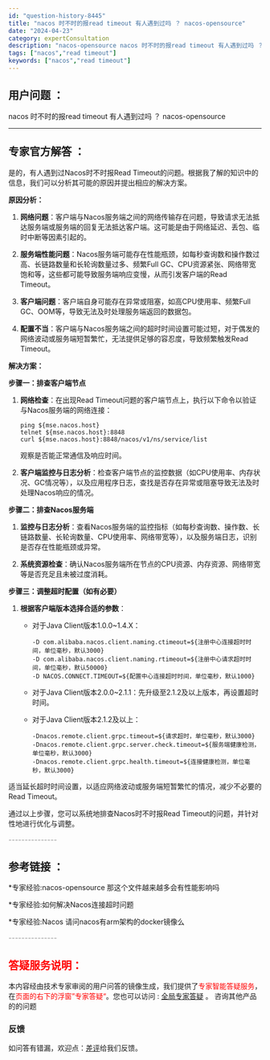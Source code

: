 ```yaml
---
id: "question-history-8445"
title: "nacos 时不时的报read timeout 有人遇到过吗 ？ nacos-opensource"
date: "2024-04-23"
category: expertConsultation
description: "nacos-opensource nacos 时不时的报read timeout 有人遇到过吗 ？"
tags: ["nacos","read timeout"]
keywords: ["nacos","read timeout"]
---
```


## 用户问题 ： 
 nacos 时不时的报read timeout 有人遇到过吗 ？ nacos-opensource 

---------------
## 专家官方解答 ：

是的，有人遇到过Nacos时不时报Read Timeout的问题。根据我了解的知识中的信息，我们可以分析其可能的原因并提出相应的解决方案。

**原因分析：**

1. **网络问题**：客户端与Nacos服务端之间的网络传输存在问题，导致请求无法抵达服务端或服务端的回复无法抵达客户端。这可能是由于网络延迟、丢包、临时中断等因素引起的。

2. **服务端性能问题**：Nacos服务端可能存在性能瓶颈，如每秒查询数和操作数过高、长链路数量和长轮询数量过多、频繁Full GC、CPU资源紧张、网络带宽饱和等，这些都可能导致服务端响应变慢，从而引发客户端的Read Timeout。

3. **客户端问题**：客户端自身可能存在异常或阻塞，如高CPU使用率、频繁Full GC、OOM等，导致无法及时处理服务端返回的数据包。

4. **配置不当**：客户端与Nacos服务端之间的超时时间设置可能过短，对于偶发的网络波动或服务端短暂繁忙，无法提供足够的容忍度，导致频繁触发Read Timeout。

**解决方案：**

**步骤一：排查客户端节点**

1. **网络检查**：在出现Read Timeout问题的客户端节点上，执行以下命令以验证与Nacos服务端的网络连接：

   ```
   ping ${mse.nacos.host}
   telnet ${mse.nacos.host}:8848
   curl ${mse.nacos.host}:8848/nacos/v1/ns/service/list
   ```

   观察是否能正常通信及响应时间。

2. **客户端监控与日志分析**：检查客户端节点的监控数据（如CPU使用率、内存状况、GC情况等），以及应用程序日志，查找是否存在异常或阻塞导致无法及时处理Nacos响应的情况。

**步骤二：排查Nacos服务端**

1. **监控与日志分析**：查看Nacos服务端的监控指标（如每秒查询数、操作数、长链路数量、长轮询数量、CPU使用率、网络带宽等），以及服务端日志，识别是否存在性能瓶颈或异常。

2. **系统资源检查**：确认Nacos服务端所在节点的CPU资源、内存资源、网络带宽等是否充足且未被过度消耗。

**步骤三：调整超时配置（如有必要）**

1. **根据客户端版本选择合适的参数**：

   - 对于Java Client版本1.0.0~1.4.X：

     ```
     -D com.alibaba.nacos.client.naming.ctimeout=${注册中心连接超时时间，单位毫秒，默认3000}
     -D com.alibaba.nacos.client.naming.rtimeout=${注册中心请求超时时间，单位毫秒，默认50000}
     -D NACOS.CONNECT.TIMEOUT=${配置中心连接超时时间，单位毫秒，默认1000}
     ```

   - 对于Java Client版本2.0.0~2.1.1：先升级至2.1.2及以上版本，再设置超时时间。

   - 对于Java Client版本2.1.2及以上：

     ```
     -Dnacos.remote.client.grpc.timeout=${请求超时，单位毫秒，默认3000}
     -Dnacos.remote.client.grpc.server.check.timeout=${服务端健康检测，单位毫秒，默认3000}
     -Dnacos.remote.client.grpc.health.timeout=${连接健康检测，单位毫秒，默认3000}
     ```

适当延长超时时间设置，以适应网络波动或服务端短暂繁忙的情况，减少不必要的Read Timeout。

通过以上步骤，您可以系统地排查Nacos时不时报Read Timeout的问题，并针对性地进行优化与调整。


<font color="#949494">---------------</font> 


## 参考链接 ：

*专家经验:nacos-opensource 那这个文件越来越多会有性能影响吗 
 
 *专家经验:如何解决Nacos连接超时问题 
 
 *专家经验:Nacos 请问nacos有arm架构的docker镜像么 


 <font color="#949494">---------------</font> 
 


## <font color="#FF0000">答疑服务说明：</font> 

本内容经由技术专家审阅的用户问答的镜像生成，我们提供了<font color="#FF0000">专家智能答疑服务</font>，在<font color="#FF0000">页面的右下的浮窗”专家答疑“</font>。您也可以访问 : [全局专家答疑](https://opensource.alibaba.com/chatBot) 。 咨询其他产品的的问题

### 反馈
如问答有错漏，欢迎点：[差评](https://ai.nacos.io/user/feedbackByEnhancerGradePOJOID?enhancerGradePOJOId=11626)给我们反馈。
